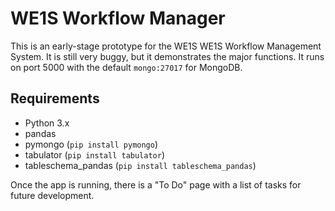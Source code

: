 # WE1S Workflow Manager

This is an early-stage prototype for the WE1S WE1S Workflow Management System. It is still very buggy, but it demonstrates the major functions. It runs on port 5000 with the default `mongo:27017` for MongoDB.

## Requirements

- Python 3.x
- pandas
- pymongo (`pip install pymongo`)
- tabulator (`pip install tabulator`)
- tableschema_pandas (`pip install tableschema_pandas`)

Once the app is running, there is a "To Do" page with a list of tasks for future development.